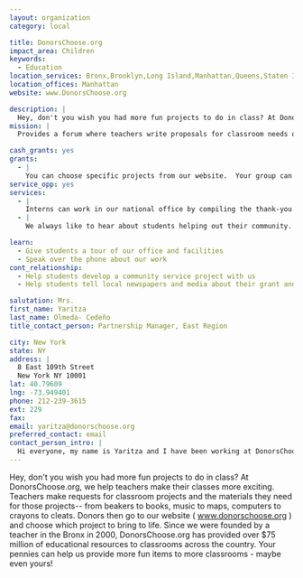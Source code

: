 ```yaml
---
layout: organization
category: local

title: DonorsChoose.org
impact_area: Children
keywords: 
  - Education
location_services: Bronx,Brooklyn,Long Island,Manhattan,Queens,Staten Island,Greater New York
location_offices: Manhattan
website: www.DonorsChoose.org

description: |
  Hey, don't you wish you had more fun projects to do in class? At DonorsChoose.org, we help teachers make their classes more exciting. Teachers make requests for classroom projects and the materials they need for those projects-- from beakers to books, music to maps, computers to crayons to cleats. Donors then go to our website ( www.donorschoose.org ) and choose which project to bring to life. Since we were founded by a teacher in the Bronx in 2000, DonorsChoose.org has provided over $75 million of educational resources to classrooms across the country. Your pennies can help us provide more fun items to more classrooms - maybe even yours!
mission: |
  Provides a forum where teachers write proposals for classroom needs or special projects. Citizens are then able to choose which proposal their donation supports.

cash_grants: yes
grants: 
  - |
    You can choose specific projects from our website.  Your group can search through teacher proposals using school, geography, keyword, subject area, or grade searches. For any donation above $100, or any donation that completes the funding on a project, you will receive a thank-you package of letters from the classroom your group has helped.
service_opp: yes
services: 
  - |
    Interns can work in our national office by compiling the thank-you packages that go out to our donors.
  - |
    We always like to hear about students helping out their community. You and a group of friends can help by putting together a bake sale or other fundraiser to raise money for a specific project on our site. The project you choose can even be one you help fund from your own school!

learn: 
  - Give students a tour of our office and facilities
  - Speak over the phone about our work
cont_relationship: 
  - Help students develop a community service project with us
  - Help students tell local newspapers and media about their grant and/or project with us

salutation: Mrs.
first_name: Yaritza
last_name: Olmeda- Cedeño
title_contact_person: Partnership Manager, East Region

city: New York
state: NY
address: |
  8 East 109th Street  
  New York NY 10001
lat: 40.79609
lng: -73.949401
phone: 212-239-3615
ext: 229
fax: 
email: yaritza@donorschoose.org
preferred_contact: email
contact_person_intro: |
  Hi everyone, my name is Yaritza and I have been working at DonorsChoose.org for three years. We're excited to work with the Penny Harvest again since we received 3 grants in 2009! My husband is a teacher in the Bronx and he collects pennies with his students every year for the Penny Harvest. He always takes my jar full of pennies to school with him but I don't mind, since I know you all are making good use of them.  Well, we're happy to be working with you all and I know that you'll pick some great classroom projects at DonorsChoose.org, to help out schools like yours.
---
```

Hey, don't you wish you had more fun projects to do in class? At DonorsChoose.org, we help teachers make their classes more exciting. Teachers make requests for classroom projects and the materials they need for those projects-- from beakers to books, music to maps, computers to crayons to cleats. Donors then go to our website ( www.donorschoose.org ) and choose which project to bring to life. Since we were founded by a teacher in the Bronx in 2000, DonorsChoose.org has provided over $75 million of educational resources to classrooms across the country. Your pennies can help us provide more fun items to more classrooms - maybe even yours!